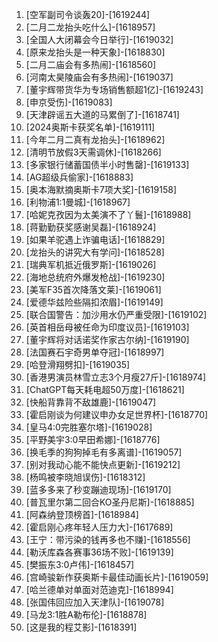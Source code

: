 
1. [空军副司令谈轰20]-[1619244]
1. [二月二龙抬头吃什么]-[1618957]
1. [全国人大闭幕会今日举行]-[1619032]
1. [原来龙抬头是一种天象]-[1618830]
1. [二月二庙会有多热闹]-[1618560]
1. [河南太昊陵庙会有多热闹]-[1619037]
1. [董宇辉带货华为专场销售额超1亿]-[1619243]
1. [申京受伤]-[1619083]
1. [天津辟谣五大道的马累倒了]-[1618741]
1. [2024奥斯卡获奖名单]-[1619111]
1. [今年二月二真有龙抬头]-[1618962]
1. [清明节放假3天需调休]-[1618266]
1. [多家银行储蓄国债半小时售罄]-[1619133]
1. [AG超级兵偷家]-[1618883]
1. [奥本海默摘奥斯卡7项大奖]-[1619158]
1. [利物浦1:1曼城]-[1618967]
1. [哈妮克孜因为太美演不了丫鬟]-[1618988]
1. [蒋勤勤获奖感谢吴磊]-[1618924]
1. [如果羊驼遇上诈骗电话]-[1618829]
1. [龙抬头的讲究大有学问]-[1618528]
1. [瑞典军机抵近俄罗斯]-[1619026]
1. [海地总统府外爆发枪战]-[1619230]
1. [美军F35首次降落文莱]-[1619061]
1. [爱德华兹险些隔扣浓眉]-[1619149]
1. [联合国警告：加沙用水仍严重受限]-[1619102]
1. [英首相岳母被任命为印度议员]-[1619103]
1. [董宇辉将对话诺奖作家古尔纳]-[1619190]
1. [法国赛石宇奇男单夺冠]-[1618997]
1. [哈登滑翔劈扣]-[1619035]
1. [香港男演员林雪立志3个月瘦27斤]-[1618974]
1. [ChatGPT每天耗电超50万度]-[1618621]
1. [快船背靠背不敌雄鹿]-[1619047]
1. [霍启刚谈为何建议申办女足世界杯]-[1618770]
1. [皇马4:0完胜塞尔塔]-[1619028]
1. [平野美宇3:0早田希娜]-[1618776]
1. [换毛季的狗狗掉毛有多离谱]-[1619057]
1. [别对我动心能不能快点更新]-[1619212]
1. [杨鸣被李晓旭误伤]-[1618312]
1. [蓝多多来了秒变蹦迪现场]-[1619170]
1. [普瓦里尔第二回合KO圣丹尼斯]-[1618885]
1. [阿森纳登顶榜首]-[1618984]
1. [霍启刚心疼年轻人压力大]-[1617689]
1. [王宁：带污染的钱再多也不赚]-[1618556]
1. [勒沃库森各赛事36场不败]-[1619139]
1. [樊振东3:0卢伟]-[1618457]
1. [宫崎骏新作获奥斯卡最佳动画长片]-[1619059]
1. [哈兰德单对单面对范迪克]-[1618994]
1. [张国伟回应加入天津队]-[1619078]
1. [马龙3:1胜A勒布伦]-[1618878]
1. [这是我的程艾影]-[1618391]